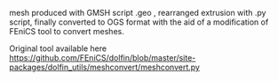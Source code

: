 
mesh produced with GMSH script .geo , rearranged extrusion with .py script, finally converted to OGS format with the aid of a modification of FEniCS tool to convert meshes.

Original tool  available here https://github.com/FEniCS/dolfin/blob/master/site-packages/dolfin_utils/meshconvert/meshconvert.py
